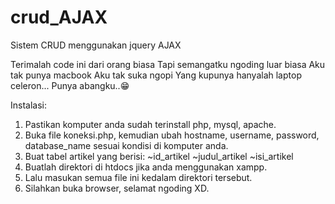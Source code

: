 # crud_AJAX
Sistem CRUD menggunakan jquery AJAX

Terimalah code ini dari orang biasa
Tapi semangatku ngoding luar biasa
Aku tak punya macbook
Aku tak suka ngopi
Yang kupunya hanyalah laptop celeron...
Punya abangku..😁


Instalasi:
1. Pastikan komputer anda sudah terinstall php, mysql, apache.
2. Buka file koneksi.php, kemudian ubah hostname, username, password, database_name sesuai kondisi di komputer anda.
3. Buat tabel artikel yang berisi:
~id_artikel
~judul_artikel
~isi_artikel
4. Buatlah direktori di htdocs jika anda menggunakan xampp.
5. Lalu masukan semua file ini kedalam direktori tersebut.
6. Silahkan buka browser, selamat ngoding XD.
